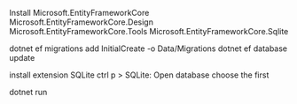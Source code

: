 Install Microsoft.EntityFrameworkCore
Microsoft.EntityFrameworkCore.Design
Microsoft.EntityFrameworkCore.Tools
Microsoft.EntityFrameworkCore.Sqlite

dotnet ef migrations add InitialCreate -o Data/Migrations
dotnet ef database update

install extension SQLite
ctrl p > SQLite: Open database
choose the first

dotnet run